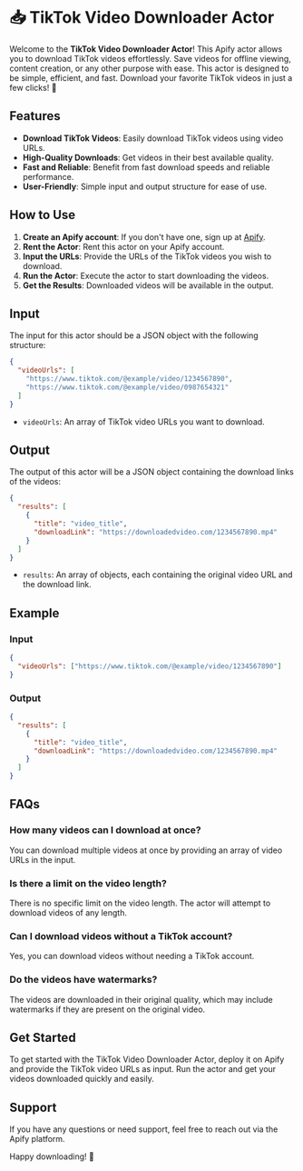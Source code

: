 # 📥 TikTok Video Downloader Actor

Welcome to the **TikTok Video Downloader Actor**! This Apify actor allows you to download TikTok videos effortlessly. Save videos for offline viewing, content creation, or any other purpose with ease. This actor is designed to be simple, efficient, and fast. Download your favorite TikTok videos in just a few clicks! 🚀

## Features

- **Download TikTok Videos**: Easily download TikTok videos using video URLs.
- **High-Quality Downloads**: Get videos in their best available quality.
- **Fast and Reliable**: Benefit from fast download speeds and reliable performance.
- **User-Friendly**: Simple input and output structure for ease of use.

## How to Use

1. **Create an Apify account**: If you don't have one, sign up at [Apify](https://apify.com/).
2. **Rent the Actor**: Rent this actor on your Apify account.
3. **Input the URLs**: Provide the URLs of the TikTok videos you wish to download.
4. **Run the Actor**: Execute the actor to start downloading the videos.
5. **Get the Results**: Downloaded videos will be available in the output.

## Input

The input for this actor should be a JSON object with the following structure:

```json
{
  "videoUrls": [
    "https://www.tiktok.com/@example/video/1234567890",
    "https://www.tiktok.com/@example/video/0987654321"
  ]
}
```

- `videoUrls`: An array of TikTok video URLs you want to download.

## Output

The output of this actor will be a JSON object containing the download links of the videos:

```json
{
  "results": [
    {
      "title": "video_title",
      "downloadLink": "https://downloadedvideo.com/1234567890.mp4"
    }
  ]
}
```

- `results`: An array of objects, each containing the original video URL and the download link.

## Example

### Input

```json
{
  "videoUrls": ["https://www.tiktok.com/@example/video/1234567890"]
}
```

### Output

```json
{
  "results": [
    {
      "title": "video_title",
      "downloadLink": "https://downloadedvideo.com/1234567890.mp4"
    }
  ]
}
```

## FAQs

### How many videos can I download at once?

You can download multiple videos at once by providing an array of video URLs in the input.

### Is there a limit on the video length?

There is no specific limit on the video length. The actor will attempt to download videos of any length.

### Can I download videos without a TikTok account?

Yes, you can download videos without needing a TikTok account.

### Do the videos have watermarks?

The videos are downloaded in their original quality, which may include watermarks if they are present on the original video.

## Get Started

To get started with the TikTok Video Downloader Actor, deploy it on Apify and provide the TikTok video URLs as input. Run the actor and get your videos downloaded quickly and easily.

## Support

If you have any questions or need support, feel free to reach out via the Apify platform.

Happy downloading! 🎉
